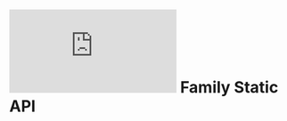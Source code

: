 # ![alt text](https://assets.breatheco.de/apis/img/images.php?blob&random&cat=icon&tags=breathecode,32) Family Static API
